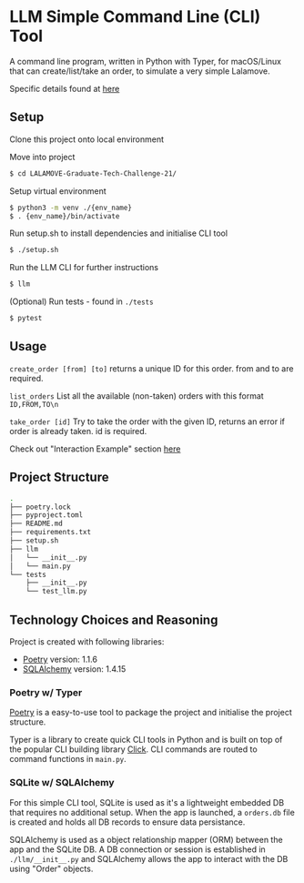 # LLM Simple Command Line (CLI) Tool 

A command line program, written in Python with Typer, for macOS/Linux that can create/list/take an order, to simulate a very simple Lalamove.

Specific details found at [here](https://github.com/lalamove/challenge/blob/master/freshgrad.md)

## Setup 
Clone this project onto local environment

Move into project
```bash
$ cd LALAMOVE-Graduate-Tech-Challenge-21/
```

Setup virtual environment 
```bash
$ python3 -m venv ./{env_name}
$ . {env_name}/bin/activate
```

Run setup.sh to install dependencies and initialise CLI tool
```bash
$ ./setup.sh
```

Run the LLM CLI for further instructions
```bash
$ llm
```
(Optional) Run tests - found in `./tests`
```bash
$ pytest
```

## Usage 
`create_order [from] [to]`
returns a unique ID for this order.
from and to are required.

`list_orders`
List all the available (non-taken) orders with this format
`ID,FROM,TO\n`

`take_order [id]`
Try to take the order with the given ID, returns an error if order is already taken.
id is required.

Check out "Interaction Example" section [here](https://github.com/lalamove/challenge/blob/master/freshgrad.md)

## Project Structure 
```bash
.
├── poetry.lock
├── pyproject.toml
├── README.md
├── requirements.txt
├── setup.sh
├── llm
│   └── __init__.py
│   └── main.py
└── tests
    ├── __init__.py
    └── test_llm.py
```

## Technology Choices and Reasoning
Project is created with following libraries:
* [Poetry](https://python-poetry.org/docs/) version: 1.1.6
* [SQLAlchemy](https://www.sqlalchemy.org/) version: 1.4.15

### Poetry w/ Typer
[Poetry](https://python-poetry.org/docs/) is a easy-to-use tool to package the project and initialise the project structure.

Typer is a library to create quick CLI tools in Python and is built on top of the popular CLI building library [Click](https://click.palletsprojects.com/en/8.0.x/).
CLI commands are routed to command functions in `main.py`.

### SQLite w/ SQLAlchemy
For this simple CLI tool, SQLite is used as it's a lightweight embedded DB that requires no additional setup. When the app is launched, a `orders.db` file is created and holds all DB records to ensure data persistance.

SQLAlchemy is used as a object relationship mapper (ORM) between the app and the SQLite DB. A DB connection or session is established in `./llm/__init__.py` and  SQLAlchemy allows the app to interact with the DB using "Order" objects. 
